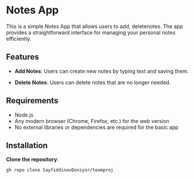# Notes App

This is a simple Notes App that allows users to add, deletenotes. The app provides a straightforward interface for managing your personal notes efficiently.

## Features

- **Add Notes**: Users can create new notes by typing text and saving them.

- **Delete Notes**: Users can delete notes that are no longer needed.
  
## Requirements

- Node.js
- Any modern browser (Chrome, Firefox, etc.) for the web version
- No external libraries or dependencies are required for the basic app

## Installation

**Clone the repository**:
   ```bash
   gh repo clone SayfiddinovDoniyor/teamproj




